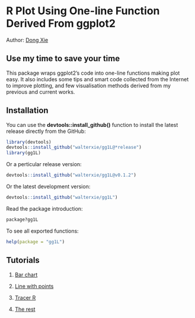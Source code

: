 # R Plot Using One-line Function Derived From ggplot2 

Author: [Dong Xie](https://www.cs.auckland.ac.nz/~walter/)

## Use my time to save your time

This package wraps ggplot2’s code into one-line functions making plot easy. 
It also includes some tips and smart code collected from the Internet 
to improve plotting, 
and few visualisation methods derived from my previous and current works.

## Installation

You can use the **devtools::install\_github()** function to install the latest release directly from the GitHub:
```R
library(devtools)
devtools::install_github("walterxie/gg1L@*release")
library(gg1L)
```

Or a perticular release version:
```R
devtools::install_github("walterxie/gg1L@v0.1.2")
```

Or the latest development version:
```R
devtools::install_github("walterxie/gg1L")
```

Read the package introduction:
```R
package?gg1L
```

To see all exported functions:
```R
help(package = "gg1L")
```

## Tutorials

1. [Bar chart](https://cdn.rawgit.com/walterxie/gg1L/master/tutorials/OneLinePlotBarChart.html)

2. [Line with points](https://cdn.rawgit.com/walterxie/gg1L/master/tutorials/OneLinePlotPointsLines.html)

3. [Tracer R](https://cdn.rawgit.com/walterxie/gg1L/master/tutorials/OneLinePlotTracerR.html)

4. [The rest](https://cdn.rawgit.com/walterxie/gg1L/master/tutorials/OneLinePlot.html)





